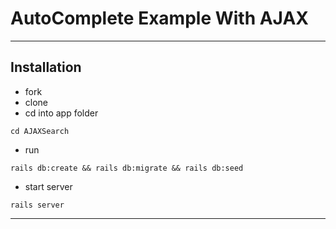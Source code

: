 # AutoComplete Example With AJAX
****
## Installation
+ fork
+ clone
+ cd into app folder
```
cd AJAXSearch
```
+ run
```
rails db:create && rails db:migrate && rails db:seed
```
+ start server
```
rails server
```
****
